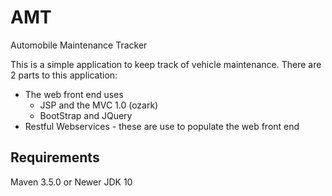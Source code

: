 # AMT
Automobile Maintenance Tracker

This is a simple application to keep track of vehicle maintenance. There are 2 parts to this application:
 - The web front end uses 
    - JSP and the MVC 1.0 (ozark)
    - BootStrap and JQuery
 - Restful Webservices - these are use to populate the web front end
 
  

## Requirements
Maven 3.5.0 or Newer
JDK 10

## 